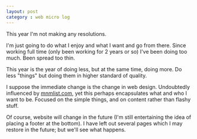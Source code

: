 ```yaml
---
layout: post
category : web micro log
---
```


This year I'm not making any resolutions.

I'm just going to do what I enjoy and what I want and go from there. Since working full time
(only been working for 2 years or so) I've been doing too much. Been spread too thin.

This year is the year of doing less, but at the same time, doing more. Do less "things"
but doing them in higher standard of quality.

I suppose the immediate change is the change in web design. Undoubtedly influenced by
[mnmlist.com](http://mnmlist.com/goals), yet this perhaps encapsulates what and who
I want to be. Focused on the simple things, and on content rather than flashy stuff.

Of course, website will change in the future (I'm still entertaining the idea of placing
a footer at the bottom). I have left out several pages which I may restore in the future;
but we'll see what happens. 


